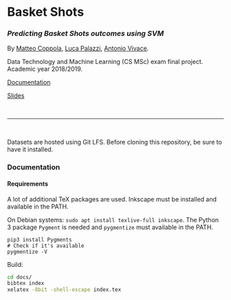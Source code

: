# Basket Shots

### _Predicting Basket Shots outcomes using SVM_

By [Matteo Coppola](), [Luca Palazzi](), [Antonio Vivace](https://github.com/avivace).

Data Technology and Machine Learning (CS MSc) exam final project. Academic year 2018/2019.

[Documentation]()

[Slides]()

<br>

--- 

<br>

Datasets are hosted using Git LFS. Before cloning this repository, be sure to have it installed.

### Documentation

#### Requirements

A lot of additional TeX packages are used. Inkscape must be installed and available in the PATH.

On Debian systems: `sudo apt install texlive-full inkscape`.
The Python 3 package `Pygment` is needed and `pygmentize` must available in the PATH.

```
pip3 install Pygments
# Check if it's available
pygmentize -V
```

Build:

```bash
cd docs/
bibtex index
xelatex -8bit -shell-escape index.tex
```
